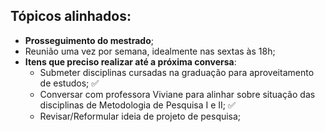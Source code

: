 ##  **Tópicos alinhados**:
- **Prosseguimento do mestrado**;
- Reunião uma vez por semana, idealmente nas sextas às 18h;
- **Itens que preciso realizar até a próxima conversa**:
	- Submeter disciplinas cursadas na graduação para aproveitamento de estudos; ✅
	- Conversar com professora Viviane para alinhar sobre situação das disciplinas de Metodologia de Pesquisa I e II; ✅
	- Revisar/Reformular ideia de projeto de pesquisa;
